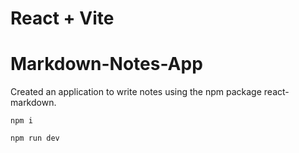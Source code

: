 # React + Vite
# Markdown-Notes-App

Created an application to write notes using the npm package react-markdown.

```
npm i
```

```
npm run dev
```
